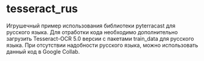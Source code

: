 # tesseract_rus
Игрушечный пример использования библиотеки pyterracast для русского языка. Для отработки кода необходимо дополнительно загрузить Tesseract-OCR 5.0 версии с пакетами train_data для русского языка. При отсутствии надобности русского языка, можно использовать данный код в Google Collab.
